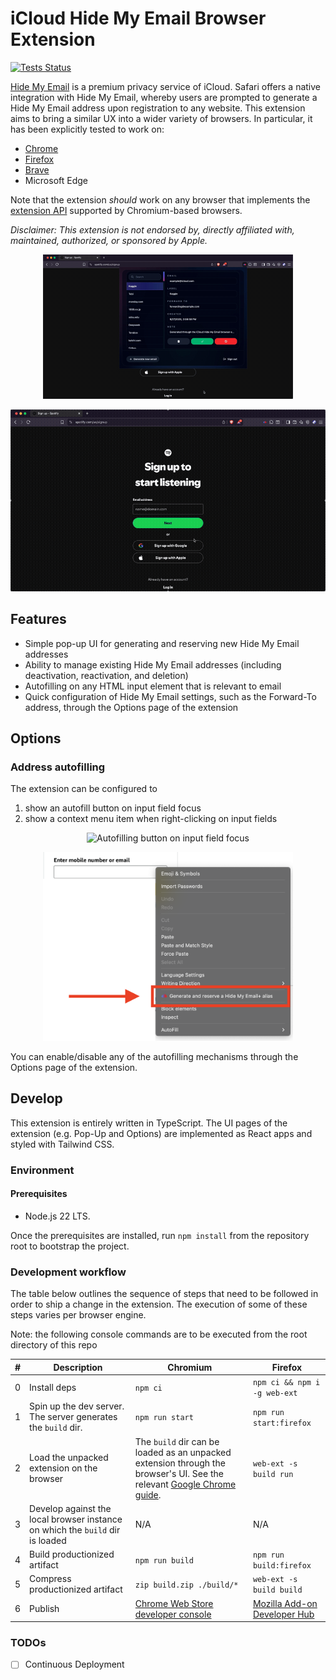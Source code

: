 # iCloud Hide My Email Browser Extension

[![Tests Status](https://github.com/dedoussis/icloud-hide-my-email-browser-extension/workflows/tests/badge.svg)](https://github.com/dedoussis/icloud-hide-my-email-browser-extension/actions/workflows/tests.yml)

[Hide My Email](https://support.apple.com/en-us/HT210425) is a premium privacy service of iCloud. Safari offers a native integration with Hide My Email, whereby users are prompted to generate a Hide My Email address upon registration to any website. This extension aims to bring a similar UX into a wider variety of browsers. In particular, it has been explicitly tested to work on:

- [Chrome](https://chrome.google.com/webstore/detail/icloud-hide-my-email/omiaekblhgfopjkjnenhahfgcgnbohlk)
- [Firefox](https://addons.mozilla.org/en-US/firefox/addon/icloud-hide-my-email/)
- [Brave](https://chrome.google.com/webstore/detail/icloud-hide-my-email/omiaekblhgfopjkjnenhahfgcgnbohlk)
- Microsoft Edge

Note that the extension _should_ work on any browser that implements the [extension API](https://developer.chrome.com/docs/extensions/reference/) supported by Chromium-based browsers.

_Disclaimer: This extension is not endorsed by, directly affiliated with, maintained, authorized, or sponsored by Apple._

<p align="center">
<img src="./src/assets/img/demo-popup.gif" alt="Extension popup demo" width="400" height="auto"/>
</p>

<p align="center">
<img src="./src/assets/img/demo-content.gif" alt="Extension content demo" width="600" height="auto"/>
</p>

## Features

- Simple pop-up UI for generating and reserving new Hide My Email addresses
- Ability to manage existing Hide My Email addresses (including deactivation, reactivation, and deletion)
- Autofilling on any HTML input element that is relevant to email
- Quick configuration of Hide My Email settings, such as the Forward-To address, through the Options page of the extension

## Options

### Address autofilling

The extension can be configured to

1. show an autofill button on input field focus
2. show a context menu item when right-clicking on input fields

<p align="center">
<img src="./src/assets/img/readme-button-autofilling.png" alt="Autofilling button on input field focus" width="400" height="auto"/>
</p>

<p align="center">
<img src="./src/assets/img/readme-context-menu-autofilling.png" alt="Context menu item when right-clicking on input fields" width="400" height="auto"/>
</p>

You can enable/disable any of the autofilling mechanisms through the Options page of the extension.

## Develop

This extension is entirely written in TypeScript. The UI pages of the extension (e.g. Pop-Up and Options) are implemented as React apps and styled with Tailwind CSS.

### Environment

#### Prerequisites

- Node.js 22 LTS.

Once the prerequisites are installed, run `npm install` from the repository root to bootstrap the project.

### Development workflow

The table below outlines the sequence of steps that need to be followed in order to ship a change in the extension. The execution of some of these steps varies per browser engine.

Note: the following console commands are to be executed from the root directory of this repo

<!-- prettier-ignore-start -->
| # | Description | Chromium | Firefox |
| - | - | - | - |
| 0 | Install deps | `npm ci` | `npm ci && npm i -g web-ext` |
| 1 | Spin up the dev server. The server generates the `build` dir. | `npm run start` | `npm run start:firefox` |
| 2 | Load the unpacked extension on the browser |  The `build` dir can be loaded as an unpacked extension through the browser's UI. See the relevant [Google Chrome guide](https://developer.chrome.com/docs/extensions/mv3/getstarted/development-basics/#load-unpacked). | `web-ext -s build run` |
| 3 | Develop against the local browser instance on which the `build` dir is loaded | N/A | N/A |
| 4 | Build productionized artifact | `npm run build` | `npm run build:firefox` |
| 5 | Compress productionized artifact | `zip build.zip ./build/*` | `web-ext -s build build` |
| 6 | Publish | [Chrome Web Store developer console](https://chrome.google.com/webstore/devconsole/) | [Mozilla Add-on Developer Hub](https://addons.mozilla.org/en-US/developers/addon/icloud-hide-my-email/versions/submit/) |
<!-- prettier-ignore-end -->

### TODOs

- [ ] Continuous Deployment
